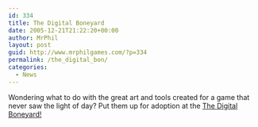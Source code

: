 ```yaml
---
id: 334
title: The Digital Boneyard
date: 2005-12-21T21:22:20+00:00
author: MrPhil
layout: post
guid: http://www.mrphilgames.com/?p=334
permalink: /the_digital_bon/
categories:
  - News
---
```

Wondering what to do with the great art and tools created for a game that never saw the light of day? Put them up for adoption at the [The Digital Boneyard!](http://digitalboneyard.net/)